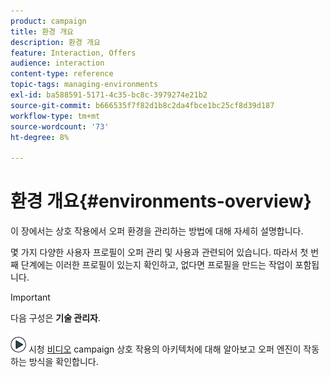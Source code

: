 ```yaml
---
product: campaign
title: 환경 개요
description: 환경 개요
feature: Interaction, Offers
audience: interaction
content-type: reference
topic-tags: managing-environments
exl-id: ba588591-5171-4c35-bc8c-3979274e21b2
source-git-commit: b666535f7f82d1b8c2da4fbce1bc25cf8d39d187
workflow-type: tm+mt
source-wordcount: '73'
ht-degree: 8%

---
```


# 환경 개요{#environments-overview}



이 장에서는 상호 작용에서 오퍼 환경을 관리하는 방법에 대해 자세히 설명합니다.

몇 가지 다양한 사용자 프로필이 오퍼 관리 및 사용과 관련되어 있습니다. 따라서 첫 번째 단계에는 이러한 프로필이 있는지 확인하고, 없다면 프로필을 만드는 작업이 포함됩니다.

>[!IMPORTANT]
>
>다음 구성은 **기술 관리자**.

![](assets/do-not-localize/how-to-video.png) 시청 [비디오](https://helpx.adobe.com/campaign/classic/how-to/architecture-of-acs-v6.html?playlist=/ccx/v1/collection/product/campaign/classic/segment/digital-marketers/explevel/intermediate/applaunch/get-started/collection.ccx.js&amp;ref=helpx.adobe.com) campaign 상호 작용의 아키텍처에 대해 알아보고 오퍼 엔진이 작동하는 방식을 확인합니다.
